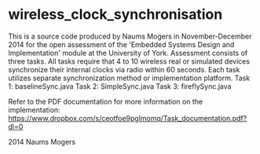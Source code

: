 wireless_clock_synchronisation
==============================

This is a source code produced by Naums Mogers in November-December 2014 for the open assessment of the 'Embedded Systems Design and Implementation' module at the University of York.
Assessment consists of three tasks. All tasks require that 4 to 10 wireless real or simulated devices synchronize their internal clocks via radio within 60 seconds. Each task utilizes separate synchronization method or implementation platform.
Task 1: baselineSync.java
Task 2: SimpleSync.java
Task 3: fireflySync.java

Refer to the PDF documentation for more information on the implementation: https://www.dropbox.com/s/ceotfoe9pglmomq/Task_documentation.pdf?dl=0

2014 Naums Mogers
